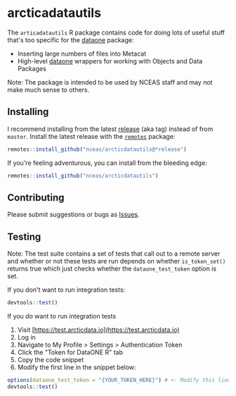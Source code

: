 # arcticadatautils

The `articadatautils` R package contains code for doing lots of useful stuff that's too specific for the [dataone](https://github.com/DataONEorg/rdataone) package:

- Inserting large numbers of files into Metacat
- High-level [dataone](https://github.com/DataONEorg/rdataone) wrappers for working with Objects and Data Packages

Note: The package is intended to be used by NCEAS staff and may not make much sense to others.

## Installing

I recommend installing from the latest [release](https://github.com/NCEAS/arcticdatautils/releases) (aka tag) instead of from `master`. Install the latest release with the [`remotes`](https://github.com/r-lib/remotes) package:

```r
remotes::install_github("nceas/arcticdatautils@*release")
```

If you're feeling adventurous, you can install from the bleeding edge:

```r
remotes::install_github("nceas/arcticdatautils")
```

## Contributing

Please submit suggestions or bugs as [Issues](https://github.com/NCEAS/arcticdatautils/issues).

## Testing

Note: The test suite contains a set of tests that call out to a remote server and whether or not these tests are run depends on whether `is_token_set()` returns true which just checks whether the `dataone_test_token` option is set.

If you don't want to run integration tests:

```r
devtools::test()
```

If you *do* want to run integration tests

1. Visit [https://test.arcticdata.io](https://test.arcticdata.io)
2. Log in
3. Navigate to My Profile > Settings > Authentication Token
4. Click the "Token for DataONE R" tab
5. Copy the code snippet
6. Modify the first line in the snippet below:

```r
options(dataone_test_token = "{YOUR_TOKEN_HERE}") # <- Modify this line
devtools::test()
```
